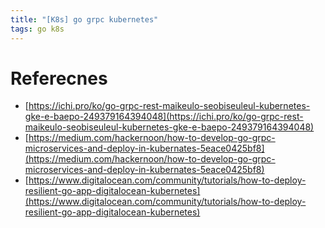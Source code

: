 ```yaml
---
title: "[K8s] go grpc kubernetes"
tags: go k8s
---
```


<!--more-->

# Referecnes

- [https://ichi.pro/ko/go-grpc-rest-maikeulo-seobiseuleul-kubernetes-gke-e-baepo-249379164394048](https://ichi.pro/ko/go-grpc-rest-maikeulo-seobiseuleul-kubernetes-gke-e-baepo-249379164394048)
- [https://medium.com/hackernoon/how-to-develop-go-grpc-microservices-and-deploy-in-kubernates-5eace0425bf8](https://medium.com/hackernoon/how-to-develop-go-grpc-microservices-and-deploy-in-kubernates-5eace0425bf8)
- [https://www.digitalocean.com/community/tutorials/how-to-deploy-resilient-go-app-digitalocean-kubernetes](https://www.digitalocean.com/community/tutorials/how-to-deploy-resilient-go-app-digitalocean-kubernetes)
